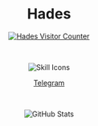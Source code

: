 <h1 align="center">Hades</h1>

<p align="center">
    <a href="https://cant.rest/">
        <img src="https://count.getloli.com/@Hades?theme=rule34&padding=7&offset=0&scale=1&align=top&pixelated=0&darkmode=auto" 
             alt="Hades Visitor Counter" />
    </a>
</p>

<br>

<p align="center">
    <img src="https://skillicons.dev/icons?i=py,html,css,js,git" alt="Skill Icons">
</p>

<p align="center">
    <a href="https://t.me/layer7mitigation" target="_blank">Telegram</a>
</p>

<br>

<p align="center">
    <img src="https://github-readme-stats.vercel.app/api/?username=2bap&title_color=674fc9&text_color=9f9f9f&show_icons=true&bg_color=00000000&hide_border=true&icon_color=674fc9&hide_title=true&count_private=true" alt="GitHub Stats">
</p>
